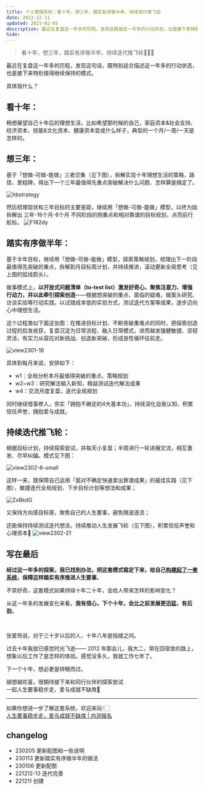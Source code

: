 ```yaml
---
title: 个人管理系统：看十年，想三年，踏实有序做半年，持续迭代推飞轮
date: 2022-12-11
updated: 2023-02-05
description: 最近在复盘这一年多的历程，发现这既是这一年多的行动状态，也是接下来特别值得继续保持的模式🤗
hide:
---
```





> 看十年，想三年，踏实有序做半年，持续迭代推飞轮🏄🏻‍♀️

最近在复盘这一年多的历程，发现这句话，既特别适合描述这一年多的行动状态，也是接下来特别值得继续保持的模式。


具体指什么？

## 看十年：

畅想展望自己十年后的理想生活，比如希望那时候的自己，家庭资本&社会支持、经济资本、技能&文化资本、健康资本变成什么样子，典型的一个月/一周/一天是怎样的。

## 想三年：

基于「想做-可做-能做」三者交集（见下图），拆解实现十年理想生活的策略、路径、里程碑，得出下一个三年最值得先重点突破解决什么问题、怎样算是搞定了。

![hbstrategy](https://cdn.sunnyhuang.net/share/view2302-5-5.png?x-oss-process=image/watermark,t_3,fill_1,padx_200,pady_200,text_6Zeq6Zeq5Lq655Sf,rotate_330 ':size=250')

然后梳理现状和三年目标的主要差距，继续用「想做-可做-能做」模型，以终为始拆解出 三年-18个月-6个月 不同阶段的侧重点和相对靠谱的目标规划，点亮前行航标。
![F182dy](https://cdn.sunnyhuang.net/share/F182dy.png)

## 踏实有序做半年：

基于半年目标，继续用「想做-可做-能做」模型，探索策略规划，梳理出下一阶段最值得先突破的重点，拆解到月目标周计划，并持续推进，滚动更新全局思考（见上图的弧线箭头）。

做事模式上，**以开放式问题清单（to-test list）激发好奇心、聚焦注意力、增强行动力，并以此牵引探索创造**——根据想突破的重点、面临的疑难，做案头研究、访谈实验等行动实践，以试错成本低的实验方式，测试迭代方案等成果，逐步迈向心中理想生活。

这个过程类似下面这张图：在推进目标计划、不断突破重难点的同时，把探索创造过程的启发收获，复盘沉淀为日常流程、融入日常模式，进而越发强健敏捷、坚韧灵活，有实力从容应对新挑战、创造新突破，形成良性循环往前走。

![view2301-16](https://cdn.sunnyhuang.net/share/view2301-18.png)

具体到每月来说，安排如下：
* w1：全局分析本月最值得突破的重点、策略规划
* w2~w3：研究解法输入新知，精益测试迭代解法成果
* w4：交流月度复盘，迭代全局规划

同时继续借事修人，夯实「拥抱不确定的4大基本功」，持续深化自我认知、积累信任声誉，拥抱爱与成就。

## 持续迭代推飞轮：

根据目标计划，持续探索尝试，并每天小复盘；半周进行一轮进展交流，相互激发、尽早纠偏。模式见下图：

![view2302-6-small](https://cdn.sunnyhuang.net/share/view2302-6-small.png?x-oss-process=image/watermark,t_3,fill_1,padx_200,pady_200,text_6Zeq6Zeq5Lq655Sf,rotate_330 ':size=400')



这样一来，既保障自己运用「面对不确定快速拿出靠谱成果」的最佳实践（见下图），敏捷迭代全局规划、下步目标计划等想法和成果；

![ZxBkdG](https://cdn.sunnyhuang.net/share/ZxBkdG.png/webp  ':size=500')


又保持方向感目标感，聚焦自己的人生要事，避免随波逐流；

还能保持持续测试迭代想法，持续推动人生发展飞轮（见下图），积累信任声誉和心理资本🌱
![view2302-21](https://cdn.sunnyhuang.net/share/view2302-21.png/webp)



## 写在最后

**经过这一年多的探索，我已找到办法，把这套模式稳定下来，给自己[构建起了一套系统](/sunnylife/2023)，保障这样踏实有序推进人生要事**。


不禁好奇，这套模式如果持续十年二十年，会给人带来怎样的影响变化？

从这一年多的发展变化来看，**我有信心，下个十年，会比之前发展更迅猛、有后劲**。

<br>

张爱玲说，对于三十岁以后的人，十年八年是指缝之间。

过去十年我就已感觉时光飞逝—— 2012 年那会儿，我大二，常在回宿舍的路上，想象以后工作了是怎样的体验。感觉没多久，我就工作七年了。

下一个十年，想必更是转眼而过。

越想越欢喜，很期待接下来和同行伙伴的探索尝试<br>一起人生要事稳步走，爱与成就不缺席🤗


---

如果你想进一步了解这套系统，欢迎来玩👇🏻 <br>
[人生要事稳步走，爱与成就不缺席 | 内测报名](/sunnylife/2023)

## changelog

- 230205 更新配图和一些说明
- 230113 更新踏实有序做半年的做法
- 230106 更新配图
- 221212-13 迭代完善
- 221211 创建
